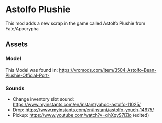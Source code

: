 # Astolfo Plushie

This mod adds a new scrap in the game called Astolfo Plushie from Fate/Apocrypha

## Assets
### Model
This Model was found in: https://vrcmods.com/item/3504-Astolfo-Bean-Plushie-Official-Port-

### Sounds
- Change inventory slot sound: https://www.myinstants.com/en/instant/yahoo-astolfo-11025/
- Drop: https://www.myinstants.com/en/instant/astolfo-youch-14675/
- Pickup: https://www.youtube.com/watch?v=qhXqvS7iZio (edited)
